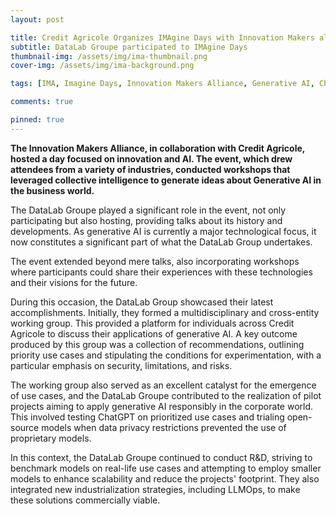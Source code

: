 ```yaml
---
layout: post

title: Credit Agricole Organizes IMAgine Days with Innovation Makers alliance
subtitle: DataLab Groupe participated to IMAgine Days
thumbnail-img: /assets/img/ima-thumbnail.png
cover-img: /assets/img/ima-background.png

tags: [IMA, Imagine Days, Innovation Makers Alliance, Generative AI, ChatGPT, LLMOps]

comments: true

pinned: true
---
```



**The Innovation Makers Alliance, in collaboration with Credit Agricole, hosted a day focused on innovation and AI. The event, which drew attendees from a variety of industries, conducted workshops that leveraged collective intelligence to generate ideas about Generative AI in the business world.**

The DataLab Groupe played a significant role in the event, not only participating but also hosting, providing talks about its history and developments. As generative AI is currently a major technological focus, it now constitutes a significant part of what the DataLab Group undertakes.

The event extended beyond mere talks, also incorporating workshops where participants could share their experiences with these technologies and their visions for the future.

During this occasion, the DataLab Group showcased their latest accomplishments. Initially, they formed a multidisciplinary and cross-entity working group. This provided a platform for individuals across Credit Agricole to discuss their applications of generative AI. A key outcome produced by this group was a collection of recommendations, outlining priority use cases and stipulating the conditions for experimentation, with a particular emphasis on security, limitations, and risks.

The working group also served as an excellent catalyst for the emergence of use cases, and the DataLab Groupe contributed to the realization of pilot projects aiming to apply generative AI responsibly in the corporate world. This involved testing ChatGPT on prioritized use cases and trialing open-source models when data privacy restrictions prevented the use of proprietary models.

In this context, the DataLab Groupe continued to conduct R&D, striving to benchmark models on real-life use cases and attempting to employ smaller models to enhance scalability and reduce the projects' footprint. They also integrated new industrialization strategies, including LLMOps, to make these solutions commercially viable.

